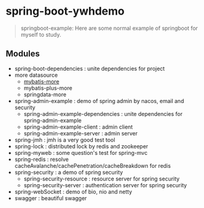# spring-boot-ywhdemo
> springboot-example: Here are some normal example of springboot for myself to study.

## Modules

- spring-boot-dependencies : unite dependencies for project
- more datasource
    - [mybatis-more](https://github.com/Yanwenhui0/spring-boot-ywhdemo/tree/master/mybatis-more)
    - mybatis-plus-more
    - springdata-more
- spring-admin-example : demo of spring admin by nacos, email and security
    - spring-admin-example-dependencies : unite dependencies for spring-admin-example
    - spring-admin-example-client : admin client
    - spring-admin-example-server : admin server
- spring-jmh : jmh is a very good test tool
- spring-lock : distributed lock by redis and zookeeper
- spring-myweb : some question's test for spring-mvc
- spring-redis : resolve cacheAvalanche/cachePenetration/cacheBreakdown for redis
- spring-security : a demo of spring security
    - spring-security-resource : resource server for spring security
    - spring-security-server : authentication server for spring security
- spring-webSocket : demo of bio, nio and netty
- swagger : beautiful swagger
